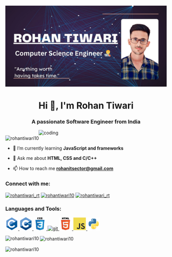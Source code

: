 ![logo](https://github.com/Rohantiwari10/Rohantiwari10/blob/main/github_banner.jpg)
<h1 align="center">Hi 👋, I'm Rohan Tiwari</h1>
<h3 align="center">A passionate Software Engineer from India</h3>
<img align="right" alt="coding" width="400" src="https://www.web24zone.com/wp-content/uploads/2022/10/46207-programmer-1.gif">

<p align="left"> <img src="https://komarev.com/ghpvc/?username=rohantiwari10&label=Profile%20views&color=0e75b6&style=flat" alt="rohantiwari10" /> </p>

- 🌱 I’m currently learning **JavaScript and frameworks**

- 💬 Ask me about **HTML, CSS and C/C++**

- 📫 How to reach me **rohanitsector@gmail.com**

<h3 align="left">Connect with me:</h3>
<p align="left">
<a href="https://twitter.com/rohantiwari_rt" target="blank"><img align="center" src="https://raw.githubusercontent.com/rahuldkjain/github-profile-readme-generator/master/src/images/icons/Social/twitter.svg" alt="rohantiwari_rt" height="30" width="40" /></a>
<a href="https://linkedin.com/in/rohantiwari10" target="blank"><img align="center" src="https://raw.githubusercontent.com/rahuldkjain/github-profile-readme-generator/master/src/images/icons/Social/linked-in-alt.svg" alt="rohantiwari10" height="30" width="40" /></a>
<a href="https://instagram.com/rohantiwari_rt" target="blank"><img align="center" src="https://raw.githubusercontent.com/rahuldkjain/github-profile-readme-generator/master/src/images/icons/Social/instagram.svg" alt="rohantiwari_rt" height="30" width="40" /></a>
</p>

<h3 align="left">Languages and Tools:</h3>
<p align="left"> <a href="https://www.cprogramming.com/" target="_blank" rel="noreferrer"> <img src="https://raw.githubusercontent.com/devicons/devicon/master/icons/c/c-original.svg" alt="c" width="40" height="40"/> </a> <a href="https://www.w3schools.com/cpp/" target="_blank" rel="noreferrer"> <img src="https://raw.githubusercontent.com/devicons/devicon/master/icons/cplusplus/cplusplus-original.svg" alt="cplusplus" width="40" height="40"/> </a> <a href="https://www.w3schools.com/css/" target="_blank" rel="noreferrer"> <img src="https://raw.githubusercontent.com/devicons/devicon/master/icons/css3/css3-original-wordmark.svg" alt="css3" width="40" height="40"/> </a> <a href="https://git-scm.com/" target="_blank" rel="noreferrer"> <img src="https://www.vectorlogo.zone/logos/git-scm/git-scm-icon.svg" alt="git" width="40" height="40"/> </a> <a href="https://www.w3.org/html/" target="_blank" rel="noreferrer"> <img src="https://raw.githubusercontent.com/devicons/devicon/master/icons/html5/html5-original-wordmark.svg" alt="html5" width="40" height="40"/> </a> <a href="https://developer.mozilla.org/en-US/docs/Web/JavaScript" target="_blank" rel="noreferrer"> <img src="https://raw.githubusercontent.com/devicons/devicon/master/icons/javascript/javascript-original.svg" alt="javascript" width="40" height="40"/> </a> <a href="https://www.python.org" target="_blank" rel="noreferrer"> <img src="https://raw.githubusercontent.com/devicons/devicon/master/icons/python/python-original.svg" alt="python" width="40" height="40"/> </a> </p>

<p><img align="left" src="https://github-readme-stats.vercel.app/api/top-langs?username=rohantiwari10&show_icons=true&locale=en&layout=compact" alt="rohantiwari10" /></p>

<p>&nbsp;<img align="center" src="https://github-readme-stats.vercel.app/api?username=rohantiwari10&show_icons=true&locale=en" alt="rohantiwari10" /></p>

<p><img align="center" src="https://github-readme-streak-stats.herokuapp.com/?user=rohantiwari10&" alt="rohantiwari10" /></p>
